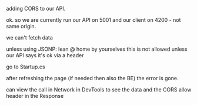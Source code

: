 adding CORS to our API.

ok. so we are currently run our API on 5001 and our client on 4200 - not same origin.

we can't fetch data

unless using JSONP: lean @ home by yourselves
this is not allowed unless our API says it's ok via a header

go to Startup.cs

after refreshing the page (if needed then also the BE) the error is gone.

can view the call in Network in DevTools to see the data and the CORS allow header in the Response